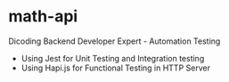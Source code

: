 # math-api
Dicoding Backend Developer Expert - Automation Testing
- Using Jest for Unit Testing and Integration testing
- Using Hapi.js for Functional Testing in HTTP Server
